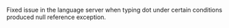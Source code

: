Fixed issue in the language server when typing dot under certain conditions produced null reference exception.